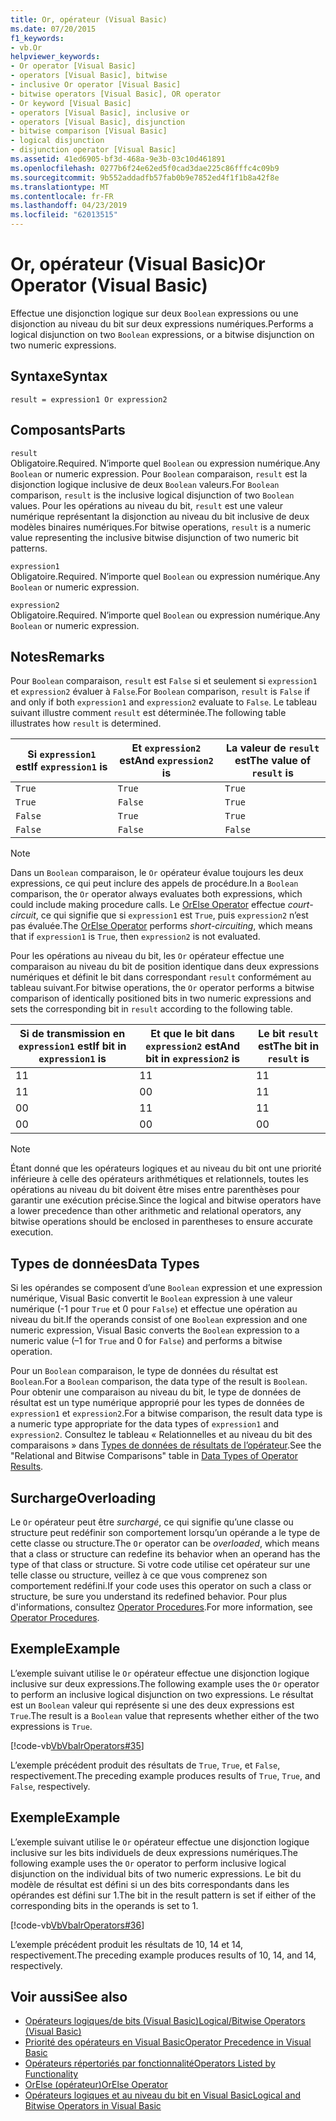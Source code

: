 ```yaml
---
title: Or, opérateur (Visual Basic)
ms.date: 07/20/2015
f1_keywords:
- vb.Or
helpviewer_keywords:
- Or operator [Visual Basic]
- operators [Visual Basic], bitwise
- inclusive Or operator [Visual Basic]
- bitwise operators [Visual Basic], OR operator
- Or keyword [Visual Basic]
- operators [Visual Basic], inclusive or
- operators [Visual Basic], disjunction
- bitwise comparison [Visual Basic]
- logical disjunction
- disjunction operator [Visual Basic]
ms.assetid: 41ed6905-bf3d-468a-9e3b-03c10d461891
ms.openlocfilehash: 0277b6f24e62ed5f0cad3dae225c86fffc4c09b9
ms.sourcegitcommit: 9b552addadfb57fab0b9e7852ed4f1f1b8a42f8e
ms.translationtype: MT
ms.contentlocale: fr-FR
ms.lasthandoff: 04/23/2019
ms.locfileid: "62013515"
---
```

# <a name="or-operator-visual-basic"></a><span data-ttu-id="cccf4-102">Or, opérateur (Visual Basic)</span><span class="sxs-lookup"><span data-stu-id="cccf4-102">Or Operator (Visual Basic)</span></span>
<span data-ttu-id="cccf4-103">Effectue une disjonction logique sur deux `Boolean` expressions ou une disjonction au niveau du bit sur deux expressions numériques.</span><span class="sxs-lookup"><span data-stu-id="cccf4-103">Performs a logical disjunction on two `Boolean` expressions, or a bitwise disjunction on two numeric expressions.</span></span>  
  
## <a name="syntax"></a><span data-ttu-id="cccf4-104">Syntaxe</span><span class="sxs-lookup"><span data-stu-id="cccf4-104">Syntax</span></span>  
  
```  
result = expression1 Or expression2  
```  
  
## <a name="parts"></a><span data-ttu-id="cccf4-105">Composants</span><span class="sxs-lookup"><span data-stu-id="cccf4-105">Parts</span></span>  
 `result`  
 <span data-ttu-id="cccf4-106">Obligatoire.</span><span class="sxs-lookup"><span data-stu-id="cccf4-106">Required.</span></span> <span data-ttu-id="cccf4-107">N’importe quel `Boolean` ou expression numérique.</span><span class="sxs-lookup"><span data-stu-id="cccf4-107">Any `Boolean` or numeric expression.</span></span> <span data-ttu-id="cccf4-108">Pour `Boolean` comparaison, `result` est la disjonction logique inclusive de deux `Boolean` valeurs.</span><span class="sxs-lookup"><span data-stu-id="cccf4-108">For `Boolean` comparison, `result` is the inclusive logical disjunction of two `Boolean` values.</span></span> <span data-ttu-id="cccf4-109">Pour les opérations au niveau du bit, `result` est une valeur numérique représentant la disjonction au niveau du bit inclusive de deux modèles binaires numériques.</span><span class="sxs-lookup"><span data-stu-id="cccf4-109">For bitwise operations, `result` is a numeric value representing the inclusive bitwise disjunction of two numeric bit patterns.</span></span>  
  
 `expression1`  
 <span data-ttu-id="cccf4-110">Obligatoire.</span><span class="sxs-lookup"><span data-stu-id="cccf4-110">Required.</span></span> <span data-ttu-id="cccf4-111">N’importe quel `Boolean` ou expression numérique.</span><span class="sxs-lookup"><span data-stu-id="cccf4-111">Any `Boolean` or numeric expression.</span></span>  
  
 `expression2`  
 <span data-ttu-id="cccf4-112">Obligatoire.</span><span class="sxs-lookup"><span data-stu-id="cccf4-112">Required.</span></span> <span data-ttu-id="cccf4-113">N’importe quel `Boolean` ou expression numérique.</span><span class="sxs-lookup"><span data-stu-id="cccf4-113">Any `Boolean` or numeric expression.</span></span>  
  
## <a name="remarks"></a><span data-ttu-id="cccf4-114">Notes</span><span class="sxs-lookup"><span data-stu-id="cccf4-114">Remarks</span></span>  
 <span data-ttu-id="cccf4-115">Pour `Boolean` comparaison, `result` est `False` si et seulement si `expression1` et `expression2` évaluer à `False`.</span><span class="sxs-lookup"><span data-stu-id="cccf4-115">For `Boolean` comparison, `result` is `False` if and only if both `expression1` and `expression2` evaluate to `False`.</span></span> <span data-ttu-id="cccf4-116">Le tableau suivant illustre comment `result` est déterminée.</span><span class="sxs-lookup"><span data-stu-id="cccf4-116">The following table illustrates how `result` is determined.</span></span>  
  
|<span data-ttu-id="cccf4-117">Si `expression1` est</span><span class="sxs-lookup"><span data-stu-id="cccf4-117">If `expression1` is</span></span>|<span data-ttu-id="cccf4-118">Et `expression2` est</span><span class="sxs-lookup"><span data-stu-id="cccf4-118">And `expression2` is</span></span>|<span data-ttu-id="cccf4-119">La valeur de `result` est</span><span class="sxs-lookup"><span data-stu-id="cccf4-119">The value of `result` is</span></span>|  
|-------------------------|--------------------------|------------------------------|  
|`True`|`True`|`True`|  
|`True`|`False`|`True`|  
|`False`|`True`|`True`|  
|`False`|`False`|`False`|  
  
> [!NOTE]
>  <span data-ttu-id="cccf4-120">Dans un `Boolean` comparaison, le `Or` opérateur évalue toujours les deux expressions, ce qui peut inclure des appels de procédure.</span><span class="sxs-lookup"><span data-stu-id="cccf4-120">In a `Boolean` comparison, the `Or` operator always evaluates both expressions, which could include making procedure calls.</span></span> <span data-ttu-id="cccf4-121">Le [OrElse Operator](../../../visual-basic/language-reference/operators/orelse-operator.md) effectue *court-circuit*, ce qui signifie que si `expression1` est `True`, puis `expression2` n’est pas évaluée.</span><span class="sxs-lookup"><span data-stu-id="cccf4-121">The [OrElse Operator](../../../visual-basic/language-reference/operators/orelse-operator.md) performs *short-circuiting*, which means that if `expression1` is `True`, then `expression2` is not evaluated.</span></span>  
  
 <span data-ttu-id="cccf4-122">Pour les opérations au niveau du bit, les `Or` opérateur effectue une comparaison au niveau du bit de position identique dans deux expressions numériques et définit le bit dans correspondant `result` conformément au tableau suivant.</span><span class="sxs-lookup"><span data-stu-id="cccf4-122">For bitwise operations, the `Or` operator performs a bitwise comparison of identically positioned bits in two numeric expressions and sets the corresponding bit in `result` according to the following table.</span></span>  
  
|<span data-ttu-id="cccf4-123">Si de transmission en `expression1` est</span><span class="sxs-lookup"><span data-stu-id="cccf4-123">If bit in `expression1` is</span></span>|<span data-ttu-id="cccf4-124">Et que le bit dans `expression2` est</span><span class="sxs-lookup"><span data-stu-id="cccf4-124">And bit in `expression2` is</span></span>|<span data-ttu-id="cccf4-125">Le bit `result` est</span><span class="sxs-lookup"><span data-stu-id="cccf4-125">The bit in `result` is</span></span>|  
|--------------------------------|---------------------------------|----------------------------|  
|<span data-ttu-id="cccf4-126">1</span><span class="sxs-lookup"><span data-stu-id="cccf4-126">1</span></span>|<span data-ttu-id="cccf4-127">1</span><span class="sxs-lookup"><span data-stu-id="cccf4-127">1</span></span>|<span data-ttu-id="cccf4-128">1</span><span class="sxs-lookup"><span data-stu-id="cccf4-128">1</span></span>|  
|<span data-ttu-id="cccf4-129">1</span><span class="sxs-lookup"><span data-stu-id="cccf4-129">1</span></span>|<span data-ttu-id="cccf4-130">0</span><span class="sxs-lookup"><span data-stu-id="cccf4-130">0</span></span>|<span data-ttu-id="cccf4-131">1</span><span class="sxs-lookup"><span data-stu-id="cccf4-131">1</span></span>|  
|<span data-ttu-id="cccf4-132">0</span><span class="sxs-lookup"><span data-stu-id="cccf4-132">0</span></span>|<span data-ttu-id="cccf4-133">1</span><span class="sxs-lookup"><span data-stu-id="cccf4-133">1</span></span>|<span data-ttu-id="cccf4-134">1</span><span class="sxs-lookup"><span data-stu-id="cccf4-134">1</span></span>|  
|<span data-ttu-id="cccf4-135">0</span><span class="sxs-lookup"><span data-stu-id="cccf4-135">0</span></span>|<span data-ttu-id="cccf4-136">0</span><span class="sxs-lookup"><span data-stu-id="cccf4-136">0</span></span>|<span data-ttu-id="cccf4-137">0</span><span class="sxs-lookup"><span data-stu-id="cccf4-137">0</span></span>|  
  
> [!NOTE]
>  <span data-ttu-id="cccf4-138">Étant donné que les opérateurs logiques et au niveau du bit ont une priorité inférieure à celle des opérateurs arithmétiques et relationnels, toutes les opérations au niveau du bit doivent être mises entre parenthèses pour garantir une exécution précise.</span><span class="sxs-lookup"><span data-stu-id="cccf4-138">Since the logical and bitwise operators have a lower precedence than other arithmetic and relational operators, any bitwise operations should be enclosed in parentheses to ensure accurate execution.</span></span>  
  
## <a name="data-types"></a><span data-ttu-id="cccf4-139">Types de données</span><span class="sxs-lookup"><span data-stu-id="cccf4-139">Data Types</span></span>  
 <span data-ttu-id="cccf4-140">Si les opérandes se composent d’une `Boolean` expression et une expression numérique, Visual Basic convertit le `Boolean` expression à une valeur numérique (-1 pour `True` et 0 pour `False`) et effectue une opération au niveau du bit.</span><span class="sxs-lookup"><span data-stu-id="cccf4-140">If the operands consist of one `Boolean` expression and one numeric expression, Visual Basic converts the `Boolean` expression to a numeric value (–1 for `True` and 0 for `False`) and performs a bitwise operation.</span></span>  
  
 <span data-ttu-id="cccf4-141">Pour un `Boolean` comparaison, le type de données du résultat est `Boolean`.</span><span class="sxs-lookup"><span data-stu-id="cccf4-141">For a `Boolean` comparison, the data type of the result is `Boolean`.</span></span> <span data-ttu-id="cccf4-142">Pour obtenir une comparaison au niveau du bit, le type de données de résultat est un type numérique approprié pour les types de données de `expression1` et `expression2`.</span><span class="sxs-lookup"><span data-stu-id="cccf4-142">For a bitwise comparison, the result data type is a numeric type appropriate for the data types of `expression1` and `expression2`.</span></span> <span data-ttu-id="cccf4-143">Consultez le tableau « Relationnelles et au niveau du bit des comparaisons » dans [Types de données de résultats de l’opérateur](../../../visual-basic/language-reference/operators/data-types-of-operator-results.md).</span><span class="sxs-lookup"><span data-stu-id="cccf4-143">See the "Relational and Bitwise Comparisons" table in [Data Types of Operator Results](../../../visual-basic/language-reference/operators/data-types-of-operator-results.md).</span></span>  
  
## <a name="overloading"></a><span data-ttu-id="cccf4-144">Surcharge</span><span class="sxs-lookup"><span data-stu-id="cccf4-144">Overloading</span></span>  
 <span data-ttu-id="cccf4-145">Le `Or` opérateur peut être *surchargé*, ce qui signifie qu’une classe ou structure peut redéfinir son comportement lorsqu’un opérande a le type de cette classe ou structure.</span><span class="sxs-lookup"><span data-stu-id="cccf4-145">The `Or` operator can be *overloaded*, which means that a class or structure can redefine its behavior when an operand has the type of that class or structure.</span></span> <span data-ttu-id="cccf4-146">Si votre code utilise cet opérateur sur une telle classe ou structure, veillez à ce que vous comprenez son comportement redéfini.</span><span class="sxs-lookup"><span data-stu-id="cccf4-146">If your code uses this operator on such a class or structure, be sure you understand its redefined behavior.</span></span> <span data-ttu-id="cccf4-147">Pour plus d'informations, consultez [Operator Procedures](../../../visual-basic/programming-guide/language-features/procedures/operator-procedures.md).</span><span class="sxs-lookup"><span data-stu-id="cccf4-147">For more information, see [Operator Procedures](../../../visual-basic/programming-guide/language-features/procedures/operator-procedures.md).</span></span>  
  
## <a name="example"></a><span data-ttu-id="cccf4-148">Exemple</span><span class="sxs-lookup"><span data-stu-id="cccf4-148">Example</span></span>  
 <span data-ttu-id="cccf4-149">L’exemple suivant utilise le `Or` opérateur effectue une disjonction logique inclusive sur deux expressions.</span><span class="sxs-lookup"><span data-stu-id="cccf4-149">The following example uses the `Or` operator to perform an inclusive logical disjunction on two expressions.</span></span> <span data-ttu-id="cccf4-150">Le résultat est un `Boolean` valeur qui représente si une des deux expressions est `True`.</span><span class="sxs-lookup"><span data-stu-id="cccf4-150">The result is a `Boolean` value that represents whether either of the two expressions is `True`.</span></span>  
  
 [!code-vb[VbVbalrOperators#35](~/samples/snippets/visualbasic/VS_Snippets_VBCSharp/VbVbalrOperators/VB/Class1.vb#35)]  
  
 <span data-ttu-id="cccf4-151">L’exemple précédent produit des résultats de `True`, `True`, et `False`, respectivement.</span><span class="sxs-lookup"><span data-stu-id="cccf4-151">The preceding example produces results of `True`, `True`, and `False`, respectively.</span></span>  
  
## <a name="example"></a><span data-ttu-id="cccf4-152">Exemple</span><span class="sxs-lookup"><span data-stu-id="cccf4-152">Example</span></span>  
 <span data-ttu-id="cccf4-153">L’exemple suivant utilise le `Or` opérateur effectue une disjonction logique inclusive sur les bits individuels de deux expressions numériques.</span><span class="sxs-lookup"><span data-stu-id="cccf4-153">The following example uses the `Or` operator to perform inclusive logical disjunction on the individual bits of two numeric expressions.</span></span> <span data-ttu-id="cccf4-154">Le bit du modèle de résultat est défini si un des bits correspondants dans les opérandes est défini sur 1.</span><span class="sxs-lookup"><span data-stu-id="cccf4-154">The bit in the result pattern is set if either of the corresponding bits in the operands is set to 1.</span></span>  
  
 [!code-vb[VbVbalrOperators#36](~/samples/snippets/visualbasic/VS_Snippets_VBCSharp/VbVbalrOperators/VB/Class1.vb#36)]  
  
 <span data-ttu-id="cccf4-155">L’exemple précédent produit les résultats de 10, 14 et 14, respectivement.</span><span class="sxs-lookup"><span data-stu-id="cccf4-155">The preceding example produces results of 10, 14, and 14, respectively.</span></span>  
  
## <a name="see-also"></a><span data-ttu-id="cccf4-156">Voir aussi</span><span class="sxs-lookup"><span data-stu-id="cccf4-156">See also</span></span>

- [<span data-ttu-id="cccf4-157">Opérateurs logiques/de bits (Visual Basic)</span><span class="sxs-lookup"><span data-stu-id="cccf4-157">Logical/Bitwise Operators (Visual Basic)</span></span>](../../../visual-basic/language-reference/operators/logical-bitwise-operators.md)
- [<span data-ttu-id="cccf4-158">Priorité des opérateurs en Visual Basic</span><span class="sxs-lookup"><span data-stu-id="cccf4-158">Operator Precedence in Visual Basic</span></span>](../../../visual-basic/language-reference/operators/operator-precedence.md)
- [<span data-ttu-id="cccf4-159">Opérateurs répertoriés par fonctionnalité</span><span class="sxs-lookup"><span data-stu-id="cccf4-159">Operators Listed by Functionality</span></span>](../../../visual-basic/language-reference/operators/operators-listed-by-functionality.md)
- [<span data-ttu-id="cccf4-160">OrElse (opérateur)</span><span class="sxs-lookup"><span data-stu-id="cccf4-160">OrElse Operator</span></span>](../../../visual-basic/language-reference/operators/orelse-operator.md)
- [<span data-ttu-id="cccf4-161">Opérateurs logiques et au niveau du bit en Visual Basic</span><span class="sxs-lookup"><span data-stu-id="cccf4-161">Logical and Bitwise Operators in Visual Basic</span></span>](../../../visual-basic/programming-guide/language-features/operators-and-expressions/logical-and-bitwise-operators.md)
